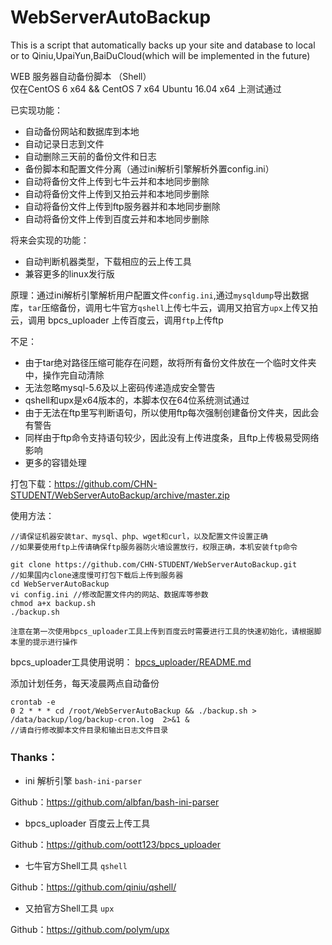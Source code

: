 # WebServerAutoBackup

This is a script that automatically backs up your site and database to local or to Qiniu,UpaiYun,BaiDuCloud(which will be implemented in the future)

WEB 服务器自动备份脚本 （Shell）  
仅在CentOS 6 x64 && CentOS 7 x64 Ubuntu 16.04 x64 上测试通过

已实现功能：
 - 自动备份网站和数据库到本地
 - 自动记录日志到文件
 - 自动删除三天前的备份文件和日志
 - 备份脚本和配置文件分离（通过ini解析引擎解析外置config.ini）
 - 自动将备份文件上传到七牛云并和本地同步删除
 - 自动将备份文件上传到又拍云并和本地同步删除
 - 自动将备份文件上传到ftp服务器并和本地同步删除
 - 自动将备份文件上传到百度云并和本地同步删除

将来会实现的功能：
 - 自动判断机器类型，下载相应的云上传工具
 - 兼容更多的linux发行版
 
原理：通过ini解析引擎解析用户配置文件`config.ini`,通过`mysqldump`导出数据库，`tar`压缩备份，调用七牛官方`qshell`上传七牛云，调用又拍官方`upx`上传又拍云，调用 bpcs_uploader 上传百度云，调用`ftp`上传ftp


不足：
 - 由于tar绝对路径压缩可能存在问题，故将所有备份文件放在一个临时文件夹中，操作完自动清除
 - 无法忽略mysql-5.6及以上密码传递造成安全警告
 - qshell和upx是x64版本的，本脚本仅在64位系统测试通过
 - 由于无法在ftp里写判断语句，所以使用ftp每次强制创建备份文件夹，因此会有警告
 - 同样由于ftp命令支持语句较少，因此没有上传进度条，且ftp上传极易受网络影响
 - 更多的容错处理

打包下载：https://github.com/CHN-STUDENT/WebServerAutoBackup/archive/master.zip

使用方法：

	//请保证机器安装tar、mysql、php、wget和curl，以及配置文件设置正确
	//如果要使用ftp上传请确保ftp服务器防火墙设置放行，权限正确，本机安装ftp命令

	git clone https://github.com/CHN-STUDENT/WebServerAutoBackup.git 
	//如果国内clone速度慢可打包下载后上传到服务器
    cd WebServerAutoBackup
    vi config.ini //修改配置文件内的网站、数据库等参数
    chmod a+x backup.sh
    ./backup.sh
	
	注意在第一次使用bpcs_uploader工具上传到百度云时需要进行工具的快速初始化，请根据脚本里的提示进行操作

bpcs_uploader工具使用说明： 
[bpcs_uploader/README.md](https://github.com/sunriseydy/WebServerAutoBackup/blob/master/bpcs_uploader/README.md "bpcs_uploader/README.md")


添加计划任务，每天凌晨两点自动备份
    
    crontab -e
    0 2 * * * cd /root/WebServerAutoBackup && ./backup.sh > /data/backup/log/backup-cron.log  2>&1 & 
    //请自行修改脚本文件目录和输出日志文件目录

### Thanks：
- ini 解析引擎 `bash-ini-parser`

Github：https://github.com/albfan/bash-ini-parser


- bpcs_uploader 百度云上传工具

Github：https://github.com/oott123/bpcs_uploader


- 七牛官方Shell工具 `qshell`

Github：https://github.com/qiniu/qshell/

- 又拍官方Shell工具 `upx`

Github：https://github.com/polym/upx


